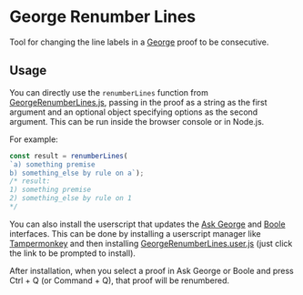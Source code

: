 # George Renumber Lines

Tool for changing the line labels in a [George](https://student.cs.uwaterloo.ca/~se212/george/george-docs-1/index.html) proof to be consecutive.

## Usage

You can directly use the `renumberLines` function from [GeorgeRenumberLines.js](GeorgeRenumberLines.js), passing in the proof as a string as the first argument and an optional object specifying options as the second argument. This can be run inside the browser console or in Node.js.

For example:

```js
const result = renumberLines(
`a) something premise
b) something_else by rule on a`);
/* result:
1) something premise
2) something_else by rule on 1
*/
```

You can also install the userscript that updates the [Ask George](https://student.cs.uwaterloo.ca/~se212/george/ask-george/) and [Boole](https://student.cs.uwaterloo.ca/~se212/george/boole/) interfaces. This can be done by installing a userscript manager like [Tampermonkey](https://www.tampermonkey.net/) and then installing [GeorgeRenumberLines.user.js](https://github.com/w4zEl/GeorgeRenumberLines/raw/master/GeorgeRenumberLines.user.js) (just click the link to be prompted to install).

After installation, when you select a proof in Ask George or Boole and press Ctrl + Q (or Command + Q), that proof will be renumbered.
